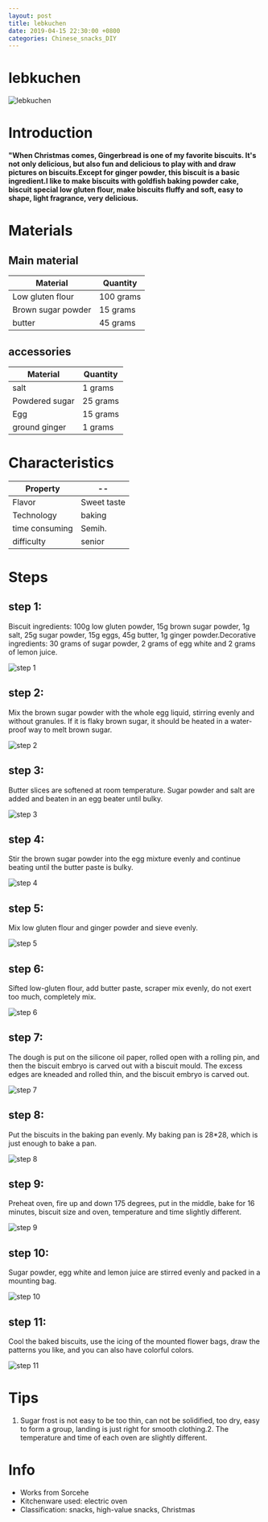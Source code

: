 ```yaml
---
layout: post
title: lebkuchen
date: 2019-04-15 22:30:00 +0800
categories: Chinese_snacks_DIY
---
```


# lebkuchen

![lebkuchen]({{site.baseurl}}/img/433166/433166.jpg)

# Introduction

**"When Christmas comes, Gingerbread is one of my favorite biscuits. It's not only delicious, but also fun and delicious to play with and draw pictures on biscuits.Except for ginger powder, this biscuit is a basic ingredient.I like to make biscuits with goldfish baking powder cake, biscuit special low gluten flour, make biscuits fluffy and soft, easy to shape, light fragrance, very delicious.**

# Materials


## Main material

Material|Quantity
--|--
Low gluten flour|100 grams
Brown sugar powder|15 grams
butter|45 grams

## accessories

Material|Quantity
--|--
salt|1 grams
Powdered sugar|25 grams
Egg|15 grams
ground ginger|1 grams

# Characteristics

Property|--
--|--
Flavor|Sweet taste
Technology|baking
time consuming|Semih.
difficulty|senior

# Steps

## step 1:

Biscuit ingredients: 100g low gluten powder, 15g brown sugar powder, 1g salt, 25g sugar powder, 15g eggs, 45g butter, 1g ginger powder.Decorative ingredients: 30 grams of sugar powder, 2 grams of egg white and 2 grams of lemon juice.

![step 1]({{site.baseurl}}/img/433166/1.jpg)

## step 2:

Mix the brown sugar powder with the whole egg liquid, stirring evenly and without granules. If it is flaky brown sugar, it should be heated in a water-proof way to melt brown sugar.

![step 2]({{site.baseurl}}/img/433166/2.jpg)

## step 3:

Butter slices are softened at room temperature. Sugar powder and salt are added and beaten in an egg beater until bulky.

![step 3]({{site.baseurl}}/img/433166/3.jpg)

## step 4:

Stir the brown sugar powder into the egg mixture evenly and continue beating until the butter paste is bulky.

![step 4]({{site.baseurl}}/img/433166/4.jpg)

## step 5:

Mix low gluten flour and ginger powder and sieve evenly.

![step 5]({{site.baseurl}}/img/433166/5.jpg)

## step 6:

Sifted low-gluten flour, add butter paste, scraper mix evenly, do not exert too much, completely mix.

![step 6]({{site.baseurl}}/img/433166/6.jpg)

## step 7:

The dough is put on the silicone oil paper, rolled open with a rolling pin, and then the biscuit embryo is carved out with a biscuit mould. The excess edges are kneaded and rolled thin, and the biscuit embryo is carved out.

![step 7]({{site.baseurl}}/img/433166/7.jpg)

## step 8:

Put the biscuits in the baking pan evenly. My baking pan is 28*28, which is just enough to bake a pan.

![step 8]({{site.baseurl}}/img/433166/8.jpg)

## step 9:

Preheat oven, fire up and down 175 degrees, put in the middle, bake for 16 minutes, biscuit size and oven, temperature and time slightly different.

![step 9]({{site.baseurl}}/img/433166/9.jpg)

## step 10:

Sugar powder, egg white and lemon juice are stirred evenly and packed in a mounting bag.

![step 10]({{site.baseurl}}/img/433166/10.jpg)

## step 11:

Cool the baked biscuits, use the icing of the mounted flower bags, draw the patterns you like, and you can also have colorful colors.

![step 11]({{site.baseurl}}/img/433166/11.jpg)

# Tips

1. Sugar frost is not easy to be too thin, can not be solidified, too dry, easy to form a group, landing is just right for smooth clothing.2. The temperature and time of each oven are slightly different.

# Info

- Works from Sorcehe
- Kitchenware used: electric oven
- Classification: snacks, high-value snacks, Christmas